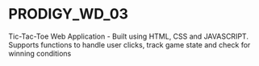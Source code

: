 # PRODIGY_WD_03
Tic-Tac-Toe Web Application - Built using HTML, CSS and JAVASCRIPT. Supports functions to handle user clicks, track game state and check for winning conditions
